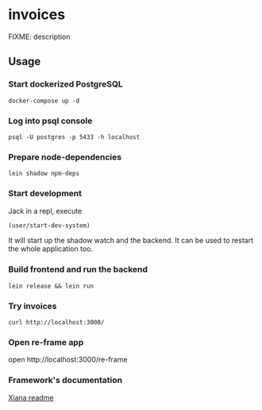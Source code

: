 # invoices

FIXME: description

## Usage

### Start dockerized PostgreSQL

```shell
docker-compose up -d
```

### Log into psql console

```shell
psql -U postgres -p 5433 -h localhost
```

### Prepare node-dependencies

```shell
lein shadow npm-deps
```

### Start development

Jack in a repl, execute

```clojure
(user/start-dev-system)
```

It will start up the shadow watch and the backend. It can be used to restart the whole application too.

### Build frontend and run the backend

```shell
lein release && lein run
```

### Try invoices

```shell
curl http://localhost:3000/
```

### Open re-frame app

open http://localhost:3000/re-frame

### Framework's documentation

[Xiana readme](https://github.com/Flexiana/framework#readme)
